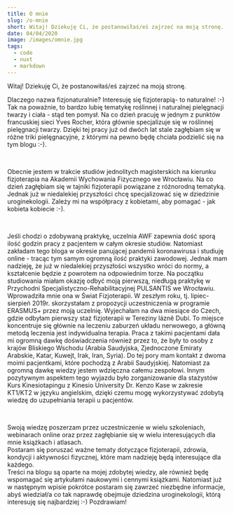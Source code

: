 ```yaml
---
title: O mnie
slug: /o-mnie
short: Witaj! Dziekuję Ci, że postanowiłaś/eś zajrzeć na moją stronę. 
date: 04/04/2020
image: /images/omnie.jpg
tags:
  - code
  - nuxt
  - markdown
---
```


Witaj! Dziekuję Ci, że postanowiłaś/eś zajrzeć na moją stronę.   

Dlaczego nazwa fizjonaturalnie? Interesuję się fizjoterapią- to naturalne! :-) Tak na poważnie,
to bardzo lubię tematykę roślinnej i naturalnej pielęgnacji
twarzy i ciała - stąd ten pomysł. Na co dzień pracuję w jednym z punktów francuskiej sieci Yves Rocher, która głównie specjalizuje się w roślinnej 
pielęgnacji twarzy. Dzięki tej pracy już od dwóch lat stale zagłębiam się w różne triki pielęgnacyjne, z którymi na pewno będę chciała podzielić się
na tym blogu :-).

&nbsp;

Obecnie jestem w trakcie studiów jednolitych magisterskich na kierunku fizjoterapia na Akademii Wychowania Fizycznego we Wrocławiu. 
Na co dzień zagłębiam się w tajniki fizjoterapii powiązane z różnorodną tematyką. Jednak już w niedalekiej przyszłości chcę specjalizować się 
w dziedzinie uroginekologii. Zależy mi na współpracy z kobietami, aby pomagać - jak kobieta kobiecie :-).

&nbsp;

Jeśli chodzi o zdobywaną praktykę, uczelnia AWF zapewnia dość sporą ilość godzin pracy z pacjentem w całym okresie studiów. 
Natomiast zakładam tego bloga w okresie panującej pandemii koronawirusa i studiuję online - tracąc tym samym ogromną ilość praktyki zawodowej. 
Jednak mam nadzieję, że już w niedalekiej przyszłości wszystko wróci do normy, a kształcenie będzie z powrotem na odpowiednim torze. 
Na początku studiowania miałam okazję odbyć moją pierwszą, niedługą praktykę w Przychodni Specjalistyczno-Rehabilitacyjnej 
PULSANTIS we Wrocławiu. Wprowadziła mnie ona w Świat Fizjoterapii. W zeszłym roku, tj. lipiec-sierpień 2019r. skorzystałam z propozycji uczestniczenia 
w programie ERASMUS+ przez moją uczelnię. Wyjechałam na dwa miesiące do Czech, gdzie odbyłam pierwszy staż fizjoterapii w Tereziny lázně Dubí. 
To miejsce koncentruje się głównie na leczeniu zaburzeń układu nerwowego, a główną metodą leczenia jest indywidualna terapia. Praca z takimi 
pacjentami dała mi ogromną dawkę doświadczenia również przez to, że były to osoby z krajów Bliskiego Wschodu (Arabia Saudyjska, Zjednoczone
Emiraty Arabskie, Katar, Kuwejt, Irak, Iran, Syria). Do tej pory mam kontakt z dwoma moimi pacjentkami, które pochodzą z Arabii Saudyjskiej.
Natomiast za ogromną dawkę wiedzy jestem wdzięczna całemu zespołowi. Innym pozytywnym aspektem tego wyjazdu było zorganizowanie dla stażystów
Kurs Kinesiotapingu z Kinesio University Dr. Kenzo Kase w zakresie KT1/KT2 w języku angielskim, dzięki czemu mogę wykorzystywać zdobytą 
wiedzę do uzupełniania terapii u pacjentów.

&nbsp;

Swoją wiedzę poszerzam przez uczestniczenie w wielu szkoleniach, webinarach online oraz przez zagłębianie się w wielu interesujących dla mnie książkach 
i atlasach.  
Postaram się poruszać ważne tematy dotyczące fizjoterapii, zdrowia, kondycji i aktywności fizycznej, które mam nadzieję będą interesujące dla każdego.  
Treści na blogu są oparte na mojej zdobytej wiedzy, ale również będę wspomagać się artykułami naukowymi i cennymi książkami.
Natomiast już w następnym wpisie pokrótce postaram się zawrzeć niezbędne informacje, abyś wiedział/a co tak naprawdę obejmuje dziedzina uroginekologii, którą
interesuję się najbardziej :-) 
Pozdrawiam!